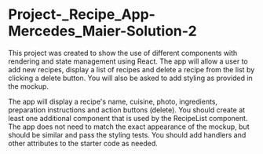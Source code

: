# Project-_Recipe_App-Mercedes_Maier-Solution-2
This project was created to show the use of different components with rendering and state management using React. 
The app will allow a user to add new recipes, display a list of recipes and delete a recipe from the list by 
clicking a delete button. You will also be asked to add styling as provided in the mockup.

The app will display a recipe's name, cuisine, photo, ingredients, preparation instructions and action buttons (delete).
You should create at least one additional component that is used by the RecipeList component.
The app does not need to match the exact appearance of the mockup, but should be similar and pass the styling tests.
You should add handlers and other attributes to the starter code as needed.
